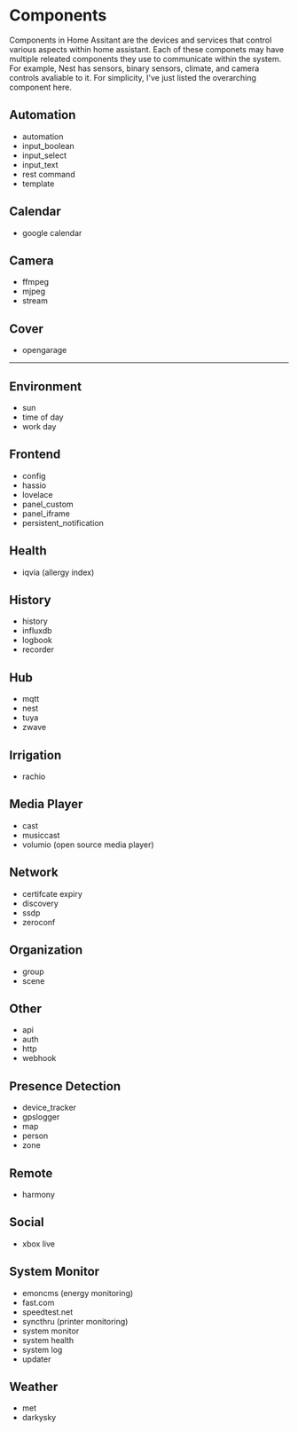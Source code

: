 # Components

Components in Home Assitant are the devices and services that control various aspects within home assistant. Each of these componets may have multiple releated components they use to communicate within the system. For example, Nest has sensors, binary sensors, climate, and camera controls avaliable to it. For simplicity, I've just listed the overarching component here.

## Automation
* automation
* input_boolean
* input_select
* input_text
* rest command
* template

## Calendar
* google calendar

## Camera
* ffmpeg
* mjpeg
* stream

## Cover
* opengarage

------------
## Environment
* sun
* time of day
* work day

## Frontend
* config
* hassio
* lovelace
* panel_custom
* panel_iframe
* persistent_notification

## Health
* iqvia (allergy index)

## History
* history
* influxdb
* logbook
* recorder

## Hub
* mqtt
* nest
* tuya
* zwave

## Irrigation
* rachio

## Media Player
* cast
* musiccast
* volumio (open source media player)

## Network
* certifcate expiry
* discovery
* ssdp
* zeroconf

## Organization
* group
* scene

## Other
* api
* auth
* http
* webhook

## Presence Detection
* device_tracker
* gpslogger
* map
* person
* zone

## Remote
* harmony

## Social
* xbox live

## System Monitor
* emoncms (energy monitoring)
* fast.com
* speedtest.net
* syncthru (printer monitoring)
* system monitor
* system health
* system log
* updater

## Weather
* met
* darkysky